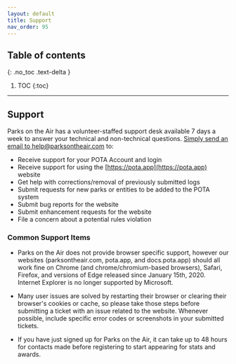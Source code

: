 ```yaml
---
layout: default
title: Support
nav_order: 95
---
```


## Table of contents
{: .no_toc .text-delta }

1. TOC
{:toc}

---

## Support
Parks on the Air has a volunteer-staffed support desk available 7 days a week to answer your technical and non-technical questions. [Simply send an email to help@parksontheair.com](mailto:help@parksontheair.com) to:

* Receive support for your POTA Account and login
* Receive support for using the [https://pota.app](https://pota.app) website
* Get help with corrections/removal of previously submitted logs
* Submit requests for new parks or entities to be added to the POTA system
* Submit bug reports for the website
* Submit enhancement requests for the website
* File a concern about a potential rules violation

### Common Support Items
* Parks on the Air does not provide browser specific support, however our websites (parksontheair.com, pota.app, and docs.pota.app) should all work fine on Chrome (and chrome/chromium-based browsers), Safari, Firefox, and versions of Edge released since January 15th, 2020. Internet Explorer is no longer supported by Microsoft.

* Many user issues are solved by restarting their browser or clearing their browser's cookies or cache, so please take those steps before submitting a ticket with an issue related to the website. Whenever possible, include specific error codes or screenshots in your submitted tickets.

* If you have just signed up for Parks on the Air, it can take up to 48 hours for contacts made before registering to start appearing for stats and awards.

